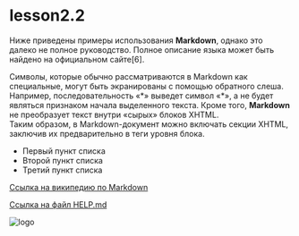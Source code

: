 # lesson2.2

Ниже приведены примеры использования 
**Markdown**, однако это далеко не полное руководство. 
Полное описание языка может быть найдено на официальном сайте[6]. 

Символы, которые обычно рассматриваются в Markdown как специальные, 
могут быть экранированы с помощью обратного слеша. 
Например, последовательность «\*» выведет символ «*», 
а не будет являться признаком начала выделенного текста. 
Кроме того, __Markdown__ не преобразует текст внутри «сырых» блоков XHTML.<br/> 
Таким образом, в Markdown-документ можно включать секции XHTML, 
заключив их предварительно в теги уровня блока.

- Первый пункт списка
- Второй пункт списка
- Третий пункт списка

[Ссылка на википедию по Markdown](https://ru.wikipedia.org/wiki/Markdown)

[Ссылка на файл HELP.md](HELP.md)

![logo](https://avatars.mds.yandex.net/i?id=98e8609e18ca6327270cf2f3902d3e1d-5593596-images-thumbs&n=13)